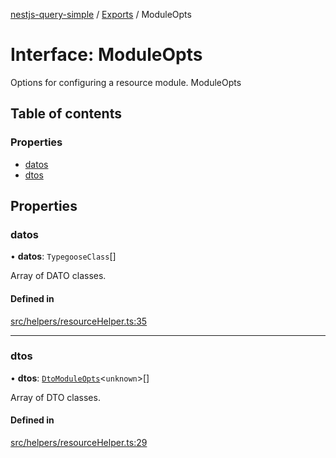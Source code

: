 [nestjs-query-simple](../README.md) / [Exports](../modules.md) / ModuleOpts

# Interface: ModuleOpts

Options for configuring a resource module.
 ModuleOpts

## Table of contents

### Properties

- [datos](ModuleOpts.md#datos)
- [dtos](ModuleOpts.md#dtos)

## Properties

### datos

• **datos**: `TypegooseClass`[]

Array of DATO classes.

#### Defined in

[src/helpers/resourceHelper.ts:35](https://github.com/choresh/nestjs-query-simple/blob/5137169/packages/nestjs-query-simple/src/helpers/resourceHelper.ts#L35)

___

### dtos

• **dtos**: [`DtoModuleOpts`](DtoModuleOpts.md)\<`unknown`\>[]

Array of DTO classes.

#### Defined in

[src/helpers/resourceHelper.ts:29](https://github.com/choresh/nestjs-query-simple/blob/5137169/packages/nestjs-query-simple/src/helpers/resourceHelper.ts#L29)
